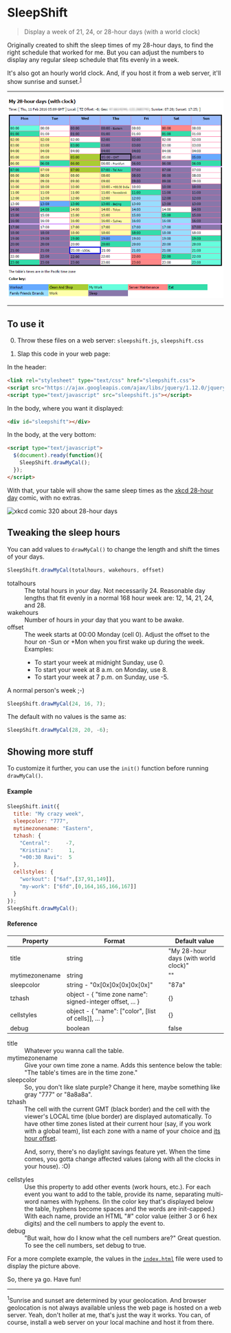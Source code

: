 # SleepShift

> Display a week of 21, 24, or 28-hour days (with a world clock)

Originally created to shift the sleep times of my 28-hour days, to find
the right schedule that worked for me. But you can adjust the numbers to
display any regular sleep schedule that fits evenly in a week.

It's also got an hourly world clock. And, if you host it from a web server,
it'll show sunrise and sunset.<sup><a href="#sup1">1</a></sup>

---

![picture of the sleepshift calendar](sleepshift.png)

---

## To use it

0. Throw these files on a web server: `sleepshift.js`, `sleepshift.css`

0. Slap this code in your web page:

  In the header:
  ```html
  <link rel="stylesheet" type="text/css" href="sleepshift.css">
  <script src="https://ajax.googleapis.com/ajax/libs/jquery/1.12.0/jquery.min.js"></script>
  <script type="text/javascript" src="sleepshift.js"></script>
  ```

  In the body, where you want it displayed:
  ```html
  <div id="sleepshift"></div>
  ```

  In the body, at the very bottom:
  ```html
  <script type="text/javascript">
    $(document).ready(function(){
      SleepShift.drawMyCal();
    });
  </script>
  ```

With that, your table will show the same sleep times as the
[xkcd 28-hour day][xkcd] comic, with no extras.

![xkcd comic 320 about 28-hour days][xkcdimg]

## Tweaking the sleep hours

You can add values to `drawMyCal()` to change the length and shift the
times of your days.
```javascript
SleepShift.drawMyCal(totalhours, wakehours, offset)
```

<dl>
  <dt>totalhours</dt>
  <dd>The total hours in <i>your</i> day. Not necessarily 24.
  Reasonable day lengths that fit evenly in a normal 168 hour week are:
  12, 14, 21, 24, and 28.</dd>
  
  <dt>wakehours</dt>
  <dd>Number of hours in <i>your</i> day that you want to be awake.</dd>

  <dt>offset</dt>
  <dd>The week starts at 00:00 Monday (cell 0). Adjust the offset
  to the hour on -Sun or +Mon when you first wake up during the
  week. Examples:
  <ul><li>To start your week at midnight Sunday, use 0.</li>
      <li>To start your week at 8 a.m. on Monday, use 8.</li>
      <li>To start your week at 7 p.m. on Sunday, use -5.</li>
  </ul></dd>
</dl>

A normal person's week ;-)
```javascript
SleepShift.drawMyCal(24, 16, 7);
```

The default with no values is the same as:
```javascript
SleepShift.drawMyCal(28, 20, -6);
```

## Showing more stuff

To customize it further, you can use the `init()` function before running
`drawMyCal()`.

#### Example

```javascript
SleepShift.init({
  title: "My crazy week",
  sleepcolor: "777",
  mytimezonename: "Eastern",
  tzhash: {
    "Central":     -7,
    "Kristina":     1,
    "+00:30 Ravi":  5
  },
  cellstyles: {
    "workout": ["6af",[37,91,149]],
    "my-work": ["6fd",[0,164,165,166,167]]
  }
});
SleepShift.drawMyCal();
```

#### Reference

|    Property    |                         Format                            |            Default value             |
| -------------- | --------------------------------------------------------- | ------------------------------------ |
| title          | string                                                    | "My 28-hour days (with world clock)" |
| mytimezonename | string                                                    | ""                                   |
| sleepcolor     | string - "0x[0x]0x[0x]0x[0x]"                             | "87a"                                |
| tzhash         | object - { "time zone name": signed-integer offset, ... } | {}                                   |
| cellstyles     | object - { "name": ["color", [list of cells]], ... }      | {}                                   |
| debug          | boolean                                                   | false                                |

<dl>
  <dt>title</dt>
  <dd>Whatever you wanna call the table.</dd>
  <dt>mytimezonename</dt>
  <dd>Give your own time zone a name. Adds this sentence below the table:
  "The table's times are in the <mytimezonename> time zone."</dd>
  <dt>sleepcolor</dt>
  <dd>So, you don't like slate purple? Change it here, maybe something like
  gray "777" or "8a8a8a".</dd>
  <dt>tzhash</dt>
  <dd>The cell with the current GMT (black border) and the cell with the viewer's
  LOCAL time (blue border) are displayed automatically. To have other time zones
  listed at their current hour (say, if you work with a global team), list each
  zone with a name of your choice and
  <a href="https://en.wikipedia.org/wiki/List_of_tz_database_time_zones">its
  hour offset</a>.
  <p>And, sorry, there's no daylight savings feature yet. When the time comes,
  you gotta change affected values (along with all the clocks in your house).
  :O)</p></dd>
  <dt>cellstyles</dt>
  <dd>Use this property to add other events (work hours, etc.).
  For each event you want to add to the table, provide its name, separating
  multi-word names with hyphens. (In the color key that's displayed below the
  table, hyphens become spaces and the words are init-capped.) With each name,
  provide an HTML "#" color value (either 3 or 6 hex digits) and the cell numbers
  to apply the event to.</dd>
  <dt>debug</dt>
  <dd>"But wait, how do I know what the cell numbers are?" Great question.
  To see the cell numbers, set debug to true.</dd>
</dl>

For a more complete example, the values in the [`index.html`](index.html) file were
used to display the picture above.

So, there ya go. Have fun!

---
<a name="sup1"></a><sup>1</sup>Sunrise and sunset are determined by your geolocation.
And browser geolocation is not always available unless the web page is hosted on a web
server. Yeah, don't holler at me, that's just the way it works. You can, of course,
install a web server on your local machine and host it from there.



[xkcd]: https://xkcd.com/320/
[xkcdimg]: http://imgs.xkcd.com/comics/28_hour_day.png
[lic]: LICENSE
